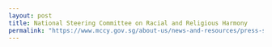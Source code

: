 ```yaml
---
layout: post
title: National Steering Committee on Racial and Religious Harmony
permalink: "https://www.mccy.gov.sg/about-us/news-and-resources/press-statements/2020/mar/covid-19-mccy-advisory-on-religious-activities"
---
```

